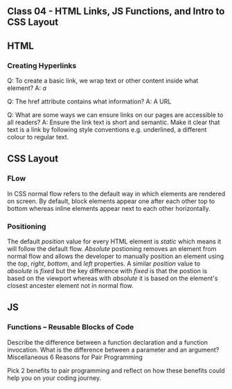 ## Class 04 - HTML Links, JS Functions, and Intro to CSS Layout

## HTML

### Creating Hyperlinks

Q: To create a basic link, we wrap text or other content inside what element?
A: _a_

Q: The href attribute contains what information?
A: A URL

Q: What are some ways we can ensure links on our pages are accessible to all readers?
A: Ensure the link text is short and semantic. Make it clear that text is a link by following style conventions e.g. underlined, a different colour to regular text.

## CSS Layout

### FLow

In CSS normal flow refers to the default way in which elements are rendered on screen. By default, block elements appear one after each other top to bottom whereas inline elements appear next to each other horizontally.

### Positioning

The default _position_ value for every HTML element is _static_ which means it will follow the default flow. _Absolute_ postioning removes an element from normal flow and allows the developer to manually position an element using the _top_, _right_, _bottom_, and _left_ properties. A similar _position_ value to _absolute_ is _fixed_ but the key difference with _fixed_ is that the postion is based on the viewport whereas with _absolute_ it is based on the element's closest ancester element not in normal flow.

## JS

### Functions – Reusable Blocks of Code

Describe the difference between a function declaration and a function invocation.
What is the difference between a parameter and an argument?
Miscellaneous
6 Reasons for Pair Programming

Pick 2 benefits to pair programming and reflect on how these benefits could help you on your coding journey.
